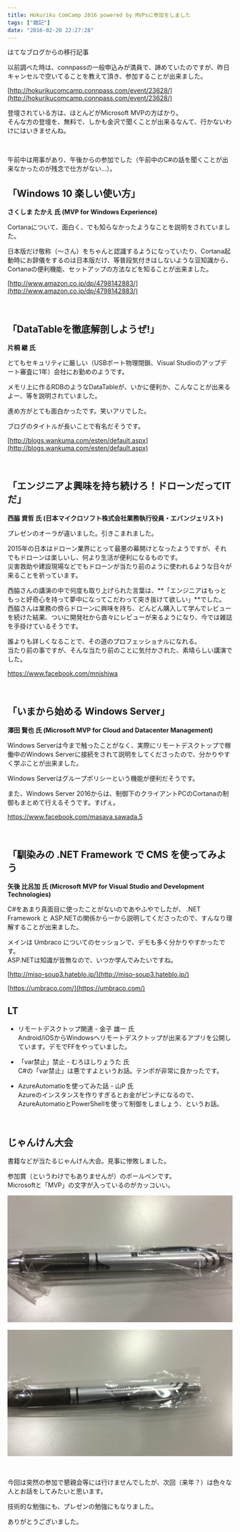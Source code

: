 ```yaml
---
title: Hokuriku ComCamp 2016 powered by MVPsに参加をしました
tags: ["雑記"]
date: "2016-02-20 22:27:28"
---
```


<div class="alert info">
はてなブログからの移行記事
</div>

以前調べた時は、connpassの一般申込みが満員で、諦めていたのですが、昨日キャンセルで空いてることを教えて頂き、参加することが出来ました。

[http://hokurikucomcamp.connpass.com/event/23628/](http://hokurikucomcamp.connpass.com/event/23628/)

登壇されている方は、ほとんどがMicrosoft MVPの方ばかり。  
そんな方の登壇を、無料で、しかも金沢で聞くことが出来るなんて、行かないわけにはいきませんね。

<br>

午前中は用事があり、午後からの参加でした（午前中のC#の話を聞くことが出来なかったのが残念で仕方がない…）。

## 「Windows 10 楽しい使い方」
**さくしま たかえ 氏 (MVP for Windows Experience)**

Cortanaについて、面白く、でも知らなかったようなことを説明をされていました。

日本版だけ敬称（～さん）をちゃんと認識するようになっていたり、Cortana起動時にお辞儀をするのは日本版だけ、等普段気付きはしないような豆知識から、Cortanaの便利機能、セットアップの方法などを知ることが出来ました。

[http://www.amazon.co.jp/dp/4798142883/](http://www.amazon.co.jp/dp/4798142883/)

<br>

## 「DataTableを徹底解剖しようぜ!」
**片桐 継 氏**

とてもセキュリティに厳しい（USBポート物理閉鎖、Visual Studioのアップデート審査に1年）会社にお勤めのようです。

メモリ上に作るRDBのようなDataTableが、いかに便利か、こんなことが出来るよー、等を説明されていました。

進め方がとても面白かったです。笑いアリでした。

ブログのタイトルが長いことで有名だそうです。

[http://blogs.wankuma.com/esten/default.aspx](http://blogs.wankuma.com/esten/default.aspx)

<br>

## 「エンジニアよ興味を持ち続けろ！ドローンだってITだ」
**西脇 資哲 氏 (日本マイクロソフト株式会社業務執行役員・エバンジェリスト)**

プレゼンのオーラが違いました。引きこまれました。

2015年の日本はドローン業界にとって最悪の幕開けとなったようですが、それでもドローンは楽しいし、何より生活が便利になるものです。  
災害救助や建設現場などでもドローンが当たり前のように使われるような日々が来ることを祈っています。

西脇さんの講演の中で何度も取り上げられた言葉は、**「エンジニアはもっともっと好奇心を持って夢中になってこだわって突き抜けて欲しい」**でした。  
西脇さんは業務の傍らドローンに興味を持ち、どんどん購入して学んでレビューを続けた結果、ついに開発社から直々にレビューが来るようになり、今では雑誌を手掛けているそうです。

誰よりも詳しくなることで、その道のプロフェッショナルになれる。  
当たり前の事ですが、そんな当たり前のことに気付かされた、素晴らしい講演でした。

https://www.facebook.com/mnishiwa

<br>

## 「いまから始める Windows Server」 
**澤田 賢也 氏 (Microsoft MVP for Cloud and Datacenter Management)**

Windows Serverは今まで触ったことがなく、実際にリモートデスクトップで稼働中のWindows Serverに接続をされて説明をしてくださったので、分かりやすく学ぶことが出来ました。

Windows Serverはグループポリシーという機能が便利だそうです。

また、Windows Server 2016からは、制御下のクライアントPCのCortanaの制御もまとめて行えるそうです。すげぇ。

https://www.facebook.com/masaya.sawada.5

<br>

## 「馴染みの .NET Framework で CMS を使ってみよう

**矢後 比呂加 氏 (Microsoft MVP for Visual Studio and Development Technologies)**

C#をあまり真面目に使ったことがないのであやふやでしたが、 .NET Framework と ASP.NETの関係から一から説明してくださったので、すんなり理解することが出来ました。

メインは Umbraco についてのセッションで、デモも多く分かりやすかったです。  
ASP.NETは知識が皆無なので、いつか学んでみたいですね。

[http://miso-soup3.hateblo.jp/](http://miso-soup3.hateblo.jp/)

[https://umbraco.com/](https://umbraco.com/)

## LT

* リモートデスクトップ関連 - 金子 雄一 氏  
Android/iOSからWindowsへリモートデスクトップが出来るアプリを公開しています。デモでFFをやっていました。

* 「var禁止」禁止 - むろほしりょうた 氏  
C#の「var禁止」は悪ですよというお話。テンポが非常に良かったです。

* AzureAutomatioを使ってみた話 - 山P 氏  
Azureのインスタンスを作りすぎるとお金がピンチになるので、AzureAutomatioとPowerShellを使って制御をしましょう、というお話。

<br>

## じゃんけん大会

書籍などが当たるじゃんけん大会。見事に惨敗しました。

参加賞（というわけでもありませんが）のボールペンです。  
Microsoftと「MVP」の文字が入っているのがカッコいい。

![](20160220221200.jpg)

![](20160220221211.jpg)

<br>

今回は突然の参加で懇親会等には行けませんでしたが、次回（来年？）は色々な人とお話をしてみたいと思います。

技術的な勉強にも、プレゼンの勉強にもなりました。

ありがとうございました。

<br>

